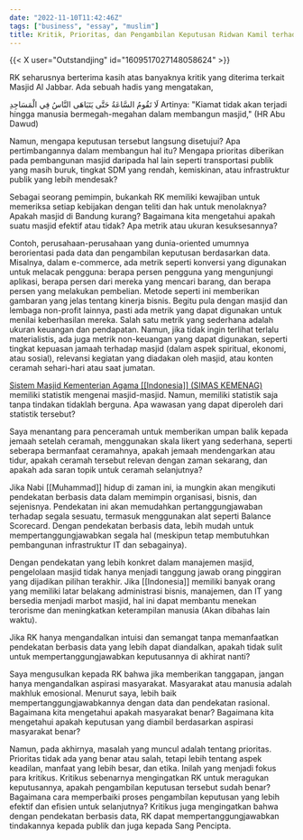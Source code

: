 ```yaml
---
date: "2022-11-10T11:42:46Z"
tags: ["business", "essay", "muslim"]
title: Kritik, Prioritas, dan Pengambilan Keputusan Ridwan Kamil terhadap Masjid Al-Jabbar
---
```


{{< X user="Outstandjing" id="1609517027148058624" >}}

RK seharusnya berterima kasih atas banyaknya kritik yang diterima terkait Masjid Al Jabbar. Ada sebuah hadis yang mengatakan, 

لَا تَقُومُ السَّاعَةُ حَتَّى يَتَبَاهَى النَّاسُ فِي الْمَسَاجِدِ Artinya: "Kiamat tidak akan terjadi hingga manusia bermegah-megahan dalam membangun masjid," (HR Abu Dawud)

Namun, mengapa keputusan tersebut langsung disetujui? Apa pertimbangannya dalam membangun hal itu? Mengapa prioritas diberikan pada pembangunan masjid daripada hal lain seperti transportasi publik yang masih buruk, tingkat SDM yang rendah, kemiskinan, atau infrastruktur publik yang lebih mendesak? 

Sebagai seorang pemimpin, bukankah RK memiliki kewajiban untuk memeriksa setiap kebijakan dengan teliti dan hak untuk menolaknya?Apakah masjid di Bandung kurang? Bagaimana kita mengetahui apakah suatu masjid efektif atau tidak? Apa metrik atau ukuran kesuksesannya? 

Contoh, perusahaan-perusahaan yang dunia-oriented umumnya berorientasi pada data dan pengambilan keputusan berdasarkan data. Misalnya, dalam e-commerce, ada metrik seperti konversi yang digunakan untuk melacak pengguna: berapa persen pengguna yang mengunjungi aplikasi, berapa persen dari mereka yang mencari barang, dan berapa persen yang melakukan pembelian. Metode seperti ini memberikan gambaran yang jelas tentang kinerja bisnis. Begitu pula dengan masjid dan lembaga non-profit lainnya, pasti ada metrik yang dapat digunakan untuk menilai keberhasilan mereka. Salah satu metrik yang sederhana adalah ukuran keuangan dan pendapatan. Namun, jika tidak ingin terlihat terlalu materialistis, ada juga metrik non-keuangan yang dapat digunakan, seperti tingkat kepuasan jamaah terhadap masjid (dalam aspek spiritual, ekonomi, atau sosial), relevansi kegiatan yang diadakan oleh masjid, atau konten ceramah sehari-hari atau saat jumatan. 

[Sistem Masjid Kementerian Agama [[Indonesia]] (SIMAS KEMENAG)](https://simas.kemenag.go.id/) memiliki statistik mengenai masjid-masjid. Namun, memiliki statistik saja tanpa tindakan tidaklah berguna. Apa wawasan yang dapat diperoleh dari statistik tersebut?

Saya menantang para penceramah untuk memberikan umpan balik kepada jemaah setelah ceramah, menggunakan skala likert yang sederhana, seperti seberapa bermanfaat ceramahnya, apakah jemaah mendengarkan atau tidur, apakah ceramah tersebut relevan dengan zaman sekarang, dan apakah ada saran topik untuk ceramah selanjutnya? 

Jika Nabi [[Muhammad]] hidup di zaman ini, ia mungkin akan mengikuti pendekatan berbasis data dalam memimpin organisasi, bisnis, dan sejenisnya. Pendekatan ini akan memudahkan pertanggungjawaban terhadap segala sesuatu, termasuk menggunakan alat seperti Balance Scorecard. Dengan pendekatan berbasis data, lebih mudah untuk mempertanggungjawabkan segala hal (meskipun tetap membutuhkan pembangunan infrastruktur IT dan sebagainya).

Dengan pendekatan yang lebih konkret dalam manajemen masjid, pengelolaan masjid tidak hanya menjadi tanggung jawab orang pinggiran yang dijadikan pilihan terakhir. Jika [[Indonesia]] memiliki banyak orang yang memiliki latar belakang administrasi bisnis, manajemen, dan IT yang bersedia menjadi marbot masjid, hal ini dapat membantu menekan terorisme dan meningkatkan keterampilan manusia (Akan dibahas lain waktu).

Jika RK hanya mengandalkan intuisi dan semangat tanpa memanfaatkan pendekatan berbasis data yang lebih dapat diandalkan, apakah tidak sulit untuk mempertanggungjawabkan keputusannya di akhirat nanti?

Saya mengusulkan kepada RK bahwa jika memberikan tanggapan, jangan hanya mengandalkan aspirasi masyarakat. Masyarakat atau manusia adalah makhluk emosional. Menurut saya, lebih baik mempertanggungjawabkannya dengan data dan pendekatan rasional. Bagaimana kita mengetahui apakah masyarakat benar? Bagaimana kita mengetahui apakah keputusan yang diambil berdasarkan aspirasi masyarakat benar?

Namun, pada akhirnya, masalah yang muncul adalah tentang prioritas. Prioritas tidak ada yang benar atau salah, tetapi lebih tentang aspek keadilan, manfaat yang lebih besar, dan etika. Inilah yang menjadi fokus para kritikus. Kritikus sebenarnya mengingatkan RK untuk meragukan keputusannya, apakah pengambilan keputusan tersebut sudah benar? Bagaimana cara memperbaiki proses pengambilan keputusan yang lebih efektif dan efisien untuk selanjutnya? Kritikus juga mengingatkan bahwa dengan pendekatan berbasis data, RK dapat mempertanggungjawabkan tindakannya kepada publik dan juga kepada Sang Pencipta.